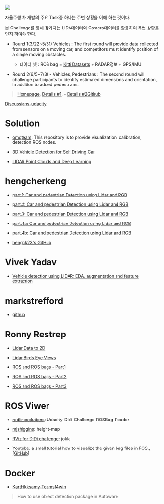 ![](http://i.imgur.com/Kmm1uwY.png)

자율주행 차 개발의 주요 Task중 하나는 주변 상황을 이해 하는 것이다.

본 Challenge를 통해 참가자는 LIDA데이터와 Camera데이터를 활용하여 주변 상황을 인지 하여야 한다.

- Round 1(3/22~5/31) Vehicles : The first round will provide data collected from sensors on a moving car, and competitors must identify position of a single moving obstacles.
	- 데이터 셋 : ROS bag = [Kitti Datasets](http://www.cvlibs.net/datasets/kitti/raw_data.php) + RADAR정보 + GPS/IMU

- Round 2(6/5~7/3) - Vehicles, Pedestrians : The second round will challenge participants to identify estimated dimensions and orientation, in addition to added pedestrians.


> [Homepage](https://www.udacity.com/didi-challenge), [Details #1](https://challenge.udacity.com), - [Details #2](http://www.yuchao.us/2017/04/didi-challenge.html)[Github](https://github.com/udacity/didi-competition)

[Discussions-udacity](https://discussions.udacity.com/c/didi-udacity-challenge-2017)



# Solution

- [omgteam](https://github.com/omgteam/Didi-competition-solution): This repository is to provide visualization, calibration, detection ROS nodes.

- [3D Vehicle Detection for Self Driving Car](https://experiencor.github.io/sdc_3d.html)

- [LIDAR Point Clouds and Deep Learning](https://bigsnarf.wordpress.com/2017/05/12/lidar-point-clouds-and-deep-learning/)

# hengcherkeng

- [part.1: Car and pedestrian Detection using Lidar and RGB](https://medium.com/@hengcherkeng/part-1-didi-udacity-challenge-2017-car-and-pedestrian-detection-using-lidar-and-rgb-fff616fc63e8)

- [part.2: Car and pedestrian Detection using Lidar and RGB](https://medium.com/@hengcherkeng/part-2-didi-udacity-challenge-2017-car-and-pedestrian-detection-using-lidar-and-rgb-bb8e28f6d987)

- [part.3: Car and pedestrian Detection using Lidar and RGB](https://medium.com/@hengcherkeng/part-3-didi-udacity-challenge-2017-car-and-pedestrian-detection-using-lidar-and-rgb-e86490774ec6)

- [part.4a: Car and pedestrian Detection using Lidar and RGB](https://medium.com/@hengcherkeng/part-4-didi-udacity-challenge-2017-car-and-pedestrian-detection-using-lidar-and-rgb-6f6a964b94b5)

- [part.4b: Car and pedestrian Detection using Lidar and RGB](https://medium.com/@hengcherkeng/part-4b-didi-udacity-challenge-2017-car-and-pedestrian-detection-using-lidar-and-rgb-9f8b910562fc)

- [hengck23's GitHub](https://github.com/hengck23/didi-udacity-2017)


# Vivek Yadav

- [Vehicle detection using LIDAR: EDA, augmentation and feature extraction](https://chatbotslife.com/vehichle-detection-using-lidar-eda-augmentation-and-feature-extraction-udacity-didi-challenge-4c95a0c28566)


# markstrefford

- [github](https://github.com/markstrefford/didi-sdc-challenge-2017)



# Ronny Restrep

- [Lidar Data to 2D](http://ronny.rest/blog/post_2017_03_25_lidar_to_2d/)

- [Lidar Birds Eye Views](http://ronny.rest/blog/post_2017_03_26_lidar_birds_eye/)

- [ROS and ROS bags - Part1](http://ronny.rest/blog/post_2017_03_29_ros/)

- [ROS and ROS bags - Part2](http://ronny.rest/blog/post_2017_03_30_ros2/)

- [ROS and ROS bags - Part3](http://ronny.rest/blog/post_2017_03_30_ros3_and_lidar/)


# ROS Viwer


- [redlinesolutions](https://github.com/redlinesolutions/Udacity-Didi-Challenge-ROSBag-Reader): Udacity-Didi-Challenge-ROSBag-Reader

- [mjshiggins](https://github.com/mjshiggins/ros-examples): height-map

- <del>[RViz for DiDi challenge](https://github.com/jokla/didi_challenge_ros)</del>: jokla

- [Youtube](https://www.youtube.com/watch?v=RVFpwMAeBOA): a small tutorial how to visualize the given bag files in ROS., [[GitHub]](https://github.com/didi-challenge-team-khodro/data_analysis)


# Docker

- [Karthikksamy-Teamsf4win](https://hub.docker.com/r/karthikksamy/teamsf4win/0)


> How to use object detection package in Autoware
